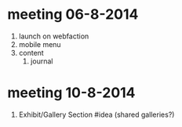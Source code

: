# meeting 06-8-2014

1. launch on webfaction
2. mobile menu
3. content
	1. journal

# meeting 10-8-2014

1. Exhibit/Gallery Section #idea (shared galleries?) 